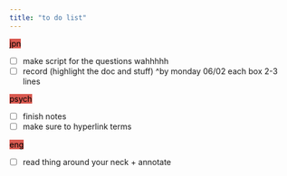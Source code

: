 ```yaml
---
title: "to do list"
---
```

<mark style="background: #d95950;">jpn</mark>
- [ ] make script for the questions wahhhhh 
- [ ] record (highlight the doc and stuff) 
^by monday 06/02
each box 2-3 lines

<mark style="background: #d95950;">psych</mark>
- [ ] finish notes 
- [ ] make sure to hyperlink terms

<mark style="background: #d95950;">eng</mark>
- [ ] read thing around your neck + annotate